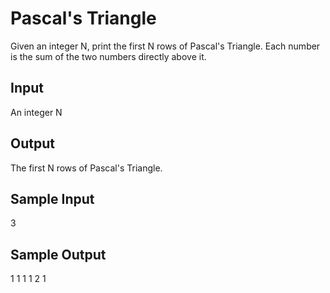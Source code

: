 # Pascal's Triangle

Given an integer N, print the first N rows of Pascal's Triangle.
Each number is the sum of the two numbers directly above it.


## Input
An integer N

## Output
The first N rows of Pascal's Triangle.

## Sample Input
3

## Sample Output
1
1 1
1 2 1


